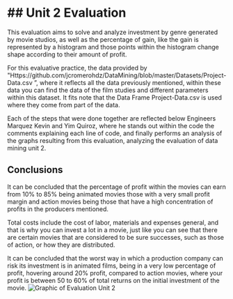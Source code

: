 # ## Unit 2 Evaluation


This evaluation aims to solve and analyze investment by genre generated by movie studios, as well as the percentage of gain, like the gain is represented by a histogram and those points within the histogram change shape according to their amount of profit.

For this evaluative practice, the data provided by "Https://github.com/jcromerohdz/DataMining/blob/master/Datasets/Project-Data.csv ”, where it reflects all the data previously mentioned, within these data you can find the data of the film studies and different parameters within this dataset. It fits note that the Data Frame Project-Data.csv is used where they come from part of the data.

Each of the steps that were done together are reflected below Engineers Marquez Kevin and Yim Quiroz, where he stands out within the code the comments explaining each line of code, and finally performs an analysis of the graphs resulting from this evaluation, analyzing the evaluation of data mining unit 2.


## Conclusions

It can be concluded that the percentage of profit within the movies can earn from 10% to 85% being animated movies those with a very small profit margin and action movies being those that have a high concentration of profits in the producers mentioned.

Total costs include the cost of labor, materials and expenses general, and that is why you can invest a lot in a movie, just like you can see that there are certain movies that are considered to be sure successes, such as those of action, or how they are distributed.

It can be concluded that the worst way in which a production company can risk its investment is in animated films, being in a very low percentage of profit, hovering around 20% profit, compared to action movies, where
your profit is between 50 to 60% of total returns on the initial investment
of the movie.
![Graphic of Evaluation Unit 2](https://lh5.googleusercontent.com/nO1CNvZDlxLhvE1FOUU9ROTkb-tN5p5UkeSXhoCvu4lViHW5lboAAnzw5Sm9ThwFMFDZOp1OTUAk6KRBaVrW9yIvsSyPdq9xCk2nBpHWjhUJDrntSesVmN__LdRXuMkbIA=w1280)
